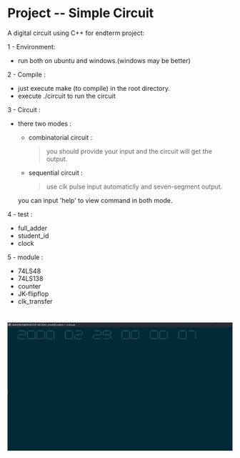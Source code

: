 # Project -- Simple Circuit
A digital circuit using C++ for endterm project: 

1 - Environment:
   - run both on ubuntu and windows.(windows may be better)

2 - Compile :
   - just execute make (to compile) in the root directory.
   - execute ./circuit to run the circuit
  
3 - Circuit : 

- there two modes : 
    - combinatorial circuit :
      >  you should provide your input and the circuit will get the output.

    - sequential circuit :
      > use clk pulse input  automaticlly and seven-segment output. 

    you can input 'help' to view command in both mode.

4 - test :
- full_adder
- student_id
- clock

5 - module :
- 74LS48
- 74LS138
- counter
- JK-flipflop
- clk_transfer

#
![](./screenshot/clock.png)


